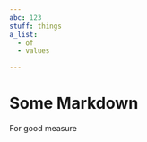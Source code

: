 ```yaml
---
abc: 123
stuff: things
a_list:
  - of
  - values

---
```











































# Some Markdown

For good measure









































